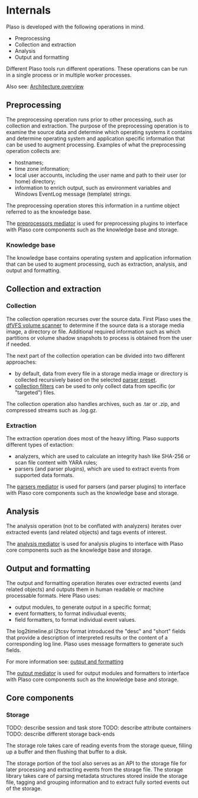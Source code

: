# Internals

Plaso is developed with the following operations in mind.

* Preprocessing
* Collection and extraction
* Analysis
* Output and formatting

Different Plaso tools run different operations. These operations can be run in
a single process or in multiple worker processes.

Also see: [Architecture overview](https://docs.google.com/drawings/d/1WzB3rz50Kf89HtGQ0y28ozPCfTvMo_GVTCMpgAOziy8/preview)

## Preprocessing

The preprocessing operation runs prior to other processing, such as collection
and extraction. The purpose of the preprocessing operation is to examine the
source data and determine which operating systems it contains and determine
operating system and application specific information that can be used to
augment processing. Examples of what the preprocessing operation collects are:

* hostnames;
* time zone information;
* local user accounts, including the user name and path to their user (or home) directory;
* information to enrich output, such as environment variables and Windows EventLog message (template) strings.

The preprocessing operation stores this information in a runtime object
referred to as the knowledge base.

The [preprocessors mediator](https://plaso.readthedocs.io/en/latest/sources/api/plaso.preprocessors.html#module-plaso.preprocessors.mediator)
is used for preprocessing plugins to interface with Plaso core components such
as the knowledge base and storage.

### Knowledge base

The knowledge base contains operating system and application information that
can be used to augment processing, such as extraction, analysis, and output and
formatting.

## Collection and extraction

### Collection

The collection operation recurses over the source data. First Plaso uses the
[dfVFS volume scanner](https://dfvfs.readthedocs.io/en/latest/sources/developer/Helpers.html#volume-scanner)
to determine if the source data is a storage media image, a directory or file.
Additional required information such as which partitions or volume shadow
snapshots to process is obtained from the user if needed.

The next part of the collection operation can be divided into two different
approaches:

* by default, data from every file in a storage media image or directory is collected recursively based on the selected [parser preset](https://plaso.readthedocs.io/en/latest/sources/user/Parsers-and-plugins.html#parser-presets-plaso-data-presets-yaml).
* [collection filters](https://plaso.readthedocs.io/en/latest/sources/user/Collection-Filters.html) can be used to only collect data from specific (or "targeted") files.

The collection operation also handles archives, such as .tar or .zip, and
compressed streams such as .log.gz.

### Extraction

The extraction operation does most of the heavy lifting. Plaso supports
different types of extaction:

* analyzers, which are used to calculate an integrity hash like SHA-256 or scan file content with YARA rules;
* parsers (and parser plugins), which are used to extract events from supported data formats.

The [parsers mediator](https://plaso.readthedocs.io/en/latest/sources/api/plaso.parsers.html#module-plaso.parsers.mediator)
is used for parsers (and parser plugins) to interface with Plaso core
components such as the knowledge base and storage.

## Analysis

The analysis operation (not to be conflated with analyzers) iterates over
extracted events (and related objects) and tags events of interest.

The [analysis mediator](https://plaso.readthedocs.io/en/latest/sources/api/plaso.analysis.html#module-plaso.analysis.mediator)
is used for analysis plugins to interface with Plaso core components such as
the knowledge base and storage.

## Output and formatting

The output and formatting operation iterates over extracted events (and related
objects) and outputs them in human readable or machine processable formats. Here
Plaso uses:

* output modules, to generate output in a specific format;
* event formatters, to format indivudual events;
* field formatters, to format individual event values.

The log2timeline.pl l2tcsv format introduced the "desc" and "short" fields that
provide a description of interpreted results or the content of a corresponding
log line. Plaso uses message formatters to generate such fields.

For more information see: [output and formatting](https://plaso.readthedocs.io/en/latest/sources/user/Output-and-formatting.html)

The [output mediator](https://plaso.readthedocs.io/en/latest/sources/api/plaso.output.html#module-plaso.output.mediator)
is used for output modules and formatters to interface with Plaso core
components such as the knowledge base and storage.

## Core components

### Storage

TODO: describe session and task store
TODO: describe attribute containers
TODO: describe different storage back-ends

The storage role takes care of reading events from the storage queue, filling up
 a buffer and then flushing that buffer to a disk.

The storage portion of the tool also serves as an API to the storage file for
later processing and extracting events from the storage file. The storage
library takes care of parsing metadata structures stored inside the storage
file, tagging and grouping information and to extract fully sorted events out
of the storage.
